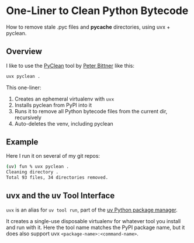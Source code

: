 # One-Liner to Clean Python Bytecode

How to remove stale .pyc files and __pycache__ directories, using uvx + pyclean.

## Overview

I like to use the [PyClean](https://github.com/bittner/pyclean) tool by [Peter Bittner](https://peter.bittner.it/) like this:

```sh
uvx pyclean .
```

This one-liner:

1. Creates an ephemeral virtualenv with `uvx`
2. Installs pyclean from PyPI into it
3. Runs it to remove all Python bytecode files from the current dir, recursively
4. Auto-deletes the venv, including pyclean

## Example

Here I run it on several of my git repos:

```sh
(uv) fun % uvx pyclean .
Cleaning directory .
Total 93 files, 34 directories removed.
```

## uvx and the uv Tool Interface

`uvx` is an alias for `uv tool run`, part of the [uv Python package manager](https://github.com/astral-sh/uv). 

It creates a single-use disposable virtualenv for whatever tool you install and run with it. Here the tool name matches the PyPI package name, but it does also support uvx `<package-name>:<command-name>`.
